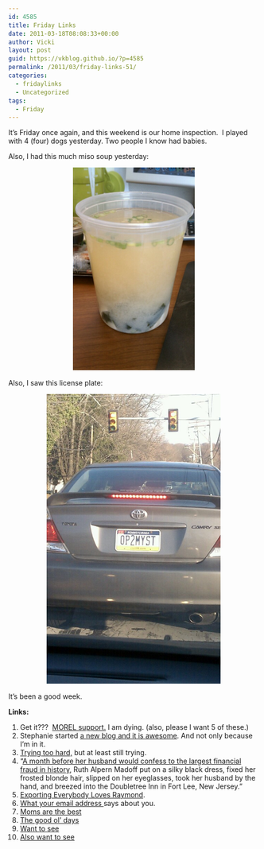 ```yaml
---
id: 4585
title: Friday Links
date: 2011-03-18T08:08:33+00:00
author: Vicki
layout: post
guid: https://vkblog.github.io/?p=4585
permalink: /2011/03/friday-links-51/
categories:
  - fridaylinks
  - Uncategorized
tags:
  - Friday
---
```

It&#8217;s Friday once again, and this weekend is our home inspection.  I played with 4 (four) dogs yesterday. Two people I know had babies.

Also, I had this much miso soup yesterday:

<p style="text-align: center;">
  <a href="https://raw.githubusercontent.com/vkblog/vkblog.github.io/master/public/img/2011/03/wpid-IMAG0692.jpg"><img class="aligncenter size-full wp-image-4586" title="wpid-IMAG0692.jpg" src="https://raw.githubusercontent.com/vkblog/vkblog.github.io/master/public/img/2011/03/wpid-IMAG0692.jpg" alt="" width="245" height="408" /></a>
</p>

Also, I saw this license plate:

<p style="text-align: center;">
  <a href="https://raw.githubusercontent.com/vkblog/vkblog.github.io/master/public/img/2011/03/wpid-IMAG0685.jpg"><img class="aligncenter size-full wp-image-4589" title="wpid-IMAG0685.jpg" src="https://raw.githubusercontent.com/vkblog/vkblog.github.io/master/public/img/2011/03/wpid-IMAG0685.jpg" alt="" width="350" height="583" /></a>
</p>

It&#8217;s been a good week.

**Links:**

  1. Get it???  <a href="http://www.modcloth.com/Apartment/-Morel-Support-Cutting-Board" target="_blank">MOREL support.</a> I am dying. (also, please I want 5 of these.)
  2. Stephanie started <a href="http://likethevodka.com/?p=2926" target="_blank">a new blog and it is awesome</a>. And not only because I&#8217;m in it.
  3. <a href="http://www.philly.com/philly/entertainment/Anatomy_of_a_Womans_Life.html" target="_blank">Trying too hard,</a> but at least still trying.
  4. &#8220;<a href="http://nymag.com/news/features/57772/?imw=Y&f=most-viewed-24h5" target="_blank">A month before her husband would confess to the largest financial fraud in history</a>, Ruth Alpern Madoff put on a silky black dress, fixed her frosted blonde hair, slipped on her eyeglasses, took her husband by the hand, and breezed into the Doubletree Inn in Fort Lee, New Jersey.&#8221;
  5. <a href="http://failuremag.com/index.php/feature/article/exporting_everybody_loves_raymond/#When:10:30:29Z" target="_blank">Exporting Everybody Loves Raymond</a>.
  6. <a href="http://blog.hunch.com/?p=34824" target="_blank">What your email address </a>says about you.
  7. <a href="http://www.rubinary.com/2011/03/15/mama-2/" target="_blank">Moms are the best</a>
  8. <a href="http://therumpus.net/2011/03/the-good-ol-days/" target="_blank">The good ol&#8217; days</a>
  9. <a href="http://candimandi.typepad.com/heres_lookin_at_me_kid/2011/03/movie-mondays-i-capture-the-castle.html" target="_blank">Want to see</a>
 10. <a href="http://www.fastcompany.com/1738305/super-sell-out-morgan-spurlocks-greatest-movie-ever-sold-bows-at-sxsw" target="_blank">Also want to see</a>
